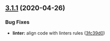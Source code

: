 <a name="3.1.1"></a>

## [3.1.1](https://github.com/pamasse/zonemaster-gui/compare/v3.1.0...v3.1.1) (2020-04-26)

### Bug Fixes

-   **linter:** align code with linters rules ([3fc39d0](https://github.com/pamasse/zonemaster-gui/commit/3fc39d0))
